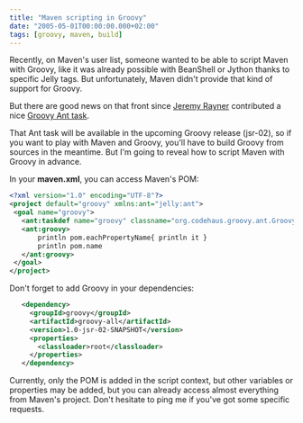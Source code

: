 ```yaml
---
title: "Maven scripting in Groovy"
date: "2005-05-01T00:00:00.000+02:00"
tags: [groovy, maven, build]
---
```


Recently, on Maven's user list, someone wanted to be able to script Maven with Groovy, like it was already possible with BeanShell or Jython thanks to specific Jelly tags. But unfortunately, Maven didn't provide that kind of support for Groovy.

But there are good news on that front since [Jeremy Rayner](http://javanicus.com/blog2/) contributed a nice [Groovy Ant task](http://groovy.codehaus.org/Groovy+Ant+Task).

That Ant task will be available in the upcoming Groovy release (jsr-02), so if you want to play with Maven and Groovy, you'll have to build Groovy from sources in the meantime. But I'm going to reveal how to script Maven with Groovy in advance.

In your **maven.xml**, you can access Maven's POM:

```xml
<?xml version="1.0" encoding="UTF-8"?>
<project default="groovy" xmlns:ant="jelly:ant">
 <goal name="groovy">
   <ant:taskdef name="groovy" classname="org.codehaus.groovy.ant.Groovy" classpathref="maven.dependency.classpath"/>
   <ant:groovy>
       println pom.eachPropertyName{ println it }
       println pom.name
   </ant:groovy>
 </goal>
</project>
```

Don't forget to add Groovy in your dependencies:

```xml
   <dependency>
     <groupId>groovy</groupId>
     <artifactId>groovy-all</artifactId>
     <version>1.0-jsr-02-SNAPSHOT</version>
     <properties>
       <classloader>root</classloader>
     </properties>
   </dependency>
```

Currently, only the POM is added in the script context, but other variables or properties may be added, but you can already access almost everything from Maven's project. Don't hesitate to ping me if you've got some specific requests.
